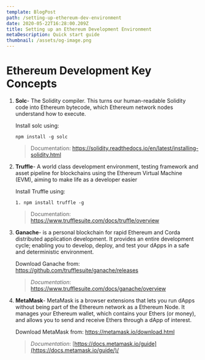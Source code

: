 ```yaml
---
template: BlogPost
path: /setting-up-ethereum-dev-environment
date: 2020-05-22T16:28:00.209Z
title: Setting up an Ethereum Development Environment
metaDescription: Quick start guide
thumbnail: /assets/og-image.png
---
```

<!--StartFragment-->

# Ethereum Development Key Concepts

1. **Solc**- The Solidity compiler. This turns our human-readable Solidity code into Ethereum bytecode, which Ethereum network nodes understand how to execute.

    Install solc using: 

   ```shell
   npm install -g solc
   ```

   > Documentation: <https://solidity.readthedocs.io/en/latest/installing-solidity.html>
2. **Truffle**- A world class development environment, testing framework and asset pipeline for blockchains using the Ethereum Virtual Machine (EVM), aiming to make life as a developer easier

   Install Truffle using: 

   ```
   1. npm install truffle -g
   ```

   > Documentation: <https://www.trufflesuite.com/docs/truffle/overview>
3. **Ganache**- is a personal blockchain for rapid Ethereum and Corda distributed application development. It provides an entire development cycle; enabling you to develop, deploy, and test your dApps in a safe and deterministic environment.

   Download Ganache from: <https://github.com/trufflesuite/ganache/releases>

   > *Documentation*: <https://www.trufflesuite.com/docs/ganache/overview> 
4. **MetaMask**-  MetaMask  is a browser extensions that lets you run dApps without being part of the Ethereum network as a Ethereum Node. It manages your Ethereum wallet, which contains your Ethers (or money), and allows you to send and receive Ethers through a dApp of interest.

   Download MetaMask from: <https://metamask.io/download.html>

   > *Documentation*: [https://docs.metamask.io/guide](https://docs.metamask.io/guide/)/
